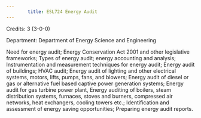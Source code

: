 ```yaml
---
        title: ESL724 Energy Audit
---
```

Credits: 3 (3-0-0)

Department: Department of Energy Science and Engineering

Need for energy audit; Energy Conservation Act 2001 and other legislative frameworks; Types of energy audit; energy accounting and analysis; Instrumentation and measurement techniques for energy audit; Energy audit of buildings; HVAC audit; Energy audit of lighting and other electrical systems, motors, lifts, pumps, fans, and blowers; Energy audit of diesel or gas or alternative fuel based captive power generation systems; Energy audit for gas turbine power plant, Energy auditing of boilers, steam distribution systems, furnaces, stoves and burners, compressed air networks, heat exchangers, cooling towers etc.; Identification and assessment of energy saving opportunities; Preparing energy audit reports.